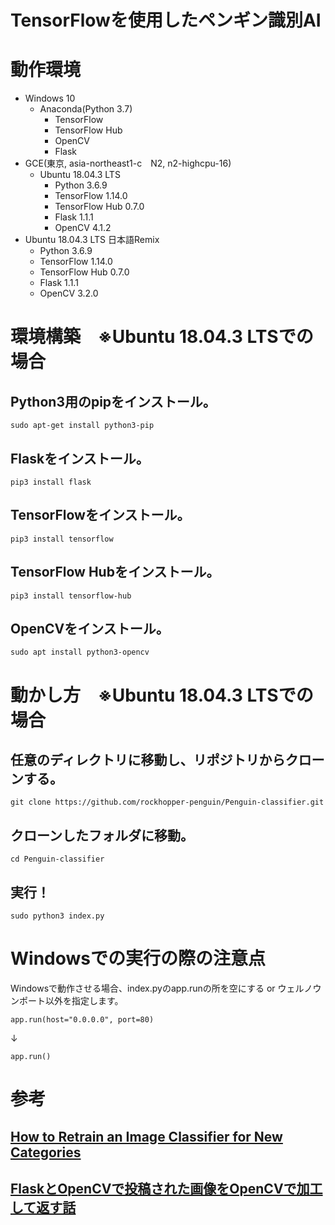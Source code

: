 # TensorFlowを使用したペンギン識別AI

# 動作環境
- Windows 10
	- Anaconda(Python 3.7)
		- TensorFlow
		- TensorFlow Hub
		- OpenCV
		- Flask
- GCE(東京, asia-northeast1-c　N2, n2-highcpu-16)
	- Ubuntu 18.04.3 LTS
		- Python 3.6.9
		- TensorFlow 1.14.0
		- TensorFlow Hub 0.7.0
		- Flask 1.1.1
		- OpenCV 4.1.2
- Ubuntu 18.04.3 LTS 日本語Remix
	- Python 3.6.9
	- TensorFlow 1.14.0
	- TensorFlow Hub 0.7.0
	- Flask 1.1.1
	- OpenCV 3.2.0

# 環境構築　※Ubuntu 18.04.3 LTSでの場合

## Python3用のpipをインストール。
```
sudo apt-get install python3-pip
```

## Flaskをインストール。
```
pip3 install flask
```

## TensorFlowをインストール。
```
pip3 install tensorflow
```

## TensorFlow Hubをインストール。
```
pip3 install tensorflow-hub
```

## OpenCVをインストール。
```
sudo apt install python3-opencv
```

# 動かし方　※Ubuntu 18.04.3 LTSでの場合
## 任意のディレクトリに移動し、リポジトリからクローンする。
```
git clone https://github.com/rockhopper-penguin/Penguin-classifier.git
```

## クローンしたフォルダに移動。
```
cd Penguin-classifier
```

## 実行！
```
sudo python3 index.py
```

# Windowsでの実行の際の注意点
Windowsで動作させる場合、index.pyのapp.runの所を空にする or ウェルノウンポート以外を指定します。

```
app.run(host="0.0.0.0", port=80)
```

↓

```
app.run()
```

# 参考
## <a href="https://www.tensorflow.org/hub/tutorials/image_retraining">How to Retrain an Image Classifier for New Categories</a>
## <a href="https://ensekitt.hatenablog.com/entry/2018/06/27/200000">FlaskとOpenCVで投稿された画像をOpenCVで加工して返す話</a>
